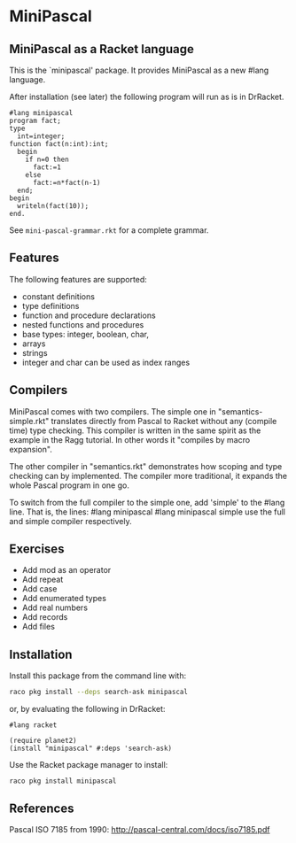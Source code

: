 MiniPascal
==========

MiniPascal as a Racket language
-------------------------------

This is the `minipascal' package. It provides MiniPascal
as a new #lang language.

After installation (see later) the following program will run
as is in DrRacket.

    #lang minipascal
    program fact;
    type 
      int=integer;
    function fact(n:int):int;
      begin
        if n=0 then
          fact:=1
        else
          fact:=n*fact(n-1)
      end;
    begin
      writeln(fact(10));
    end.

See `mini-pascal-grammar.rkt` for a complete grammar.

Features
--------

The following features are supported:
  - constant definitions
  - type definitions
  - function and procedure declarations
  - nested functions and procedures
  - base types: integer, boolean, char,
  - arrays 
  - strings
  - integer and char can be used as index ranges

Compilers
---------
  
MiniPascal comes with two compilers. The simple one
in "semantics-simple.rkt" translates directly from
Pascal to Racket without any (compile time) type 
checking. This compiler is written in the same
spirit as the example in the Ragg tutorial. In
other words it "compiles by macro expansion".

The other compiler in "semantics.rkt" demonstrates
how scoping and type checking can by implemented. 
The compiler more traditional, it expands the whole 
Pascal program in one go.

To switch from the full compiler to the simple one,
add 'simple' to the #lang line. That is, the lines:
    #lang minipascal
    #lang minipascal simple
use the full and simple compiler respectively.

Exercises
---------
  - Add mod as an operator
  - Add repeat
  - Add case
  - Add enumerated types  
  - Add real numbers
  - Add records
  - Add files
  
Installation
------------

Install this package from the command line with:

```sh
raco pkg install --deps search-ask minipascal
```

or, by evaluating the following in DrRacket:

```racket
#lang racket

(require planet2)
(install "minipascal" #:deps 'search-ask)
```

Use the Racket package manager to install:

```
raco pkg install minipascal
```

References
----------
Pascal ISO 7185 from 1990:
http://pascal-central.com/docs/iso7185.pdf
